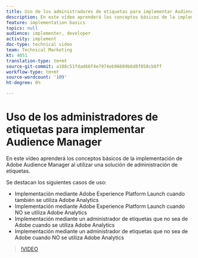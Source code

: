 ```yaml
---
title: Uso de los administradores de etiquetas para implementar Audience Manager
description: En este vídeo aprenderá los conceptos básicos de la implementación de Adobe Audience Manager al utilizar una solución de administración de etiquetas.
feature: implementation basics
topics: null
audience: implementer, developer
activity: implement
doc-type: technical video
team: Technical Marketing
kt: 4051
translation-type: tm+mt
source-git-commit: a108c51fdad66f4e7974eb96609b6d8f058cb6ff
workflow-type: tm+mt
source-wordcount: '109'
ht-degree: 0%

---
```



# Uso de los administradores de etiquetas para implementar Audience Manager

En este vídeo aprenderá los conceptos básicos de la implementación de Adobe Audience Manager al utilizar una solución de administración de etiquetas.

Se destacan los siguientes casos de uso:

* Implementación mediante Adobe Experience Platform Launch cuando también se utiliza Adobe Analytics
* Implementación mediante Adobe Experience Platform Launch cuando NO se utiliza Adobe Analytics
* Implementación mediante un administrador de etiquetas que no sea de Adobe cuando se utiliza Adobe Analytics
* Implementación mediante un administrador de etiquetas que no sea de Adobe cuando NO se utiliza Adobe Analytics

>[!VIDEO](https://video.tv.adobe.com/v/29964/?quality=12)
